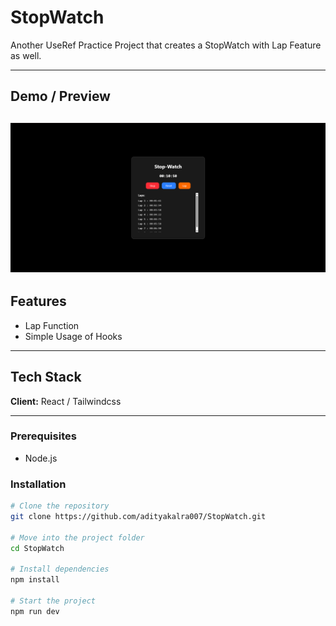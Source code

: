 # StopWatch

Another UseRef Practice Project that creates a StopWatch with Lap Feature as well.

---

## Demo / Preview

<!-- Add a screenshot, video, or link to live demo -->
![Demo Screenshot](./image.png)  
---

## Features

- Lap Function
- Simple Usage of Hooks

---

## Tech Stack

**Client:** React / Tailwindcss

---

### Prerequisites

- Node.js 

### Installation

```bash
# Clone the repository
git clone https://github.com/adityakalra007/StopWatch.git

# Move into the project folder
cd StopWatch

# Install dependencies
npm install

# Start the project
npm run dev

